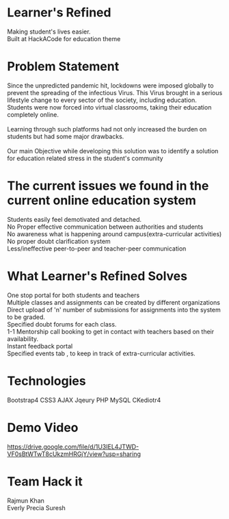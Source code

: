 # Learner's Refined
Making student's lives easier.<br>
Built at HackACode for education theme

# Problem Statement
Since the unpredicted pandemic hit, lockdowns were imposed globally to prevent the spreading of the infectious Virus. This Virus brought in a serious lifestyle change to every sector of the society, including education. Students were now forced into virtual classrooms, taking their education completely online.
<br><br>
Learning through such platforms had not only increased the burden on students but had some major drawbacks.
<br><br>
Our main Objective while developing this solution was to identify a solution for education related stress in the student's community

# The current issues we found in the current online education system
Students easily feel demotivated and detached.<br>
No Proper effective communication between authorities and students<br>
No awareness what is happening around campus(extra-curricular activities)<br>
No proper doubt clarification system<br>
Less/ineffective peer-to-peer and teacher-peer communication<br>

# What Learner's Refined Solves
One stop portal for both students and teachers<br>
Multiple classes and assignments can be created by different organizations<br>
Direct upload of 'n' number of submissions for assignments into the system to be graded.<br>
Specified doubt forums for each class.<br>
1-1 Mentorship call booking to get in contact with teachers based on their availability.<br>
Instant feedback portal<br>
Specified events tab , to keep in track of extra-curricular activities.<br>

# Technologies
Bootstrap4 CSS3 AJAX Jqeury PHP MySQL CKediotr4

# Demo Video
https://drive.google.com/file/d/1U3IEL4JTWD-VF0sBtWTwT8cUkzmHRGjY/view?usp=sharing

# Team Hack it
Rajmun Khan<br>
Everly Precia Suresh
